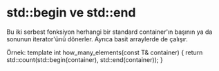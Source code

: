 # std::begin ve std::end

Bu iki serbest fonksiyon herhangi bir standard container'ın başının ya da sonunun iterator'ünü dönerler.
Ayrıca basit arraylerde de çalışır.

Örnek:
template <typename T>
int how_many_elements(const T& container) {
    return std::count(std::begin(container), std::end(container));
}
